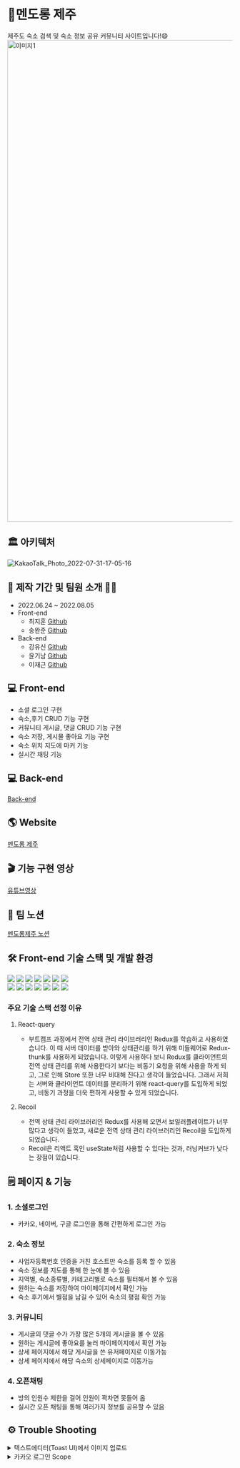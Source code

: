 # 🍊멘도롱 제주
제주도 숙소 검색 및 숙소 정보 공유 커뮤니티 사이트입니다!😄
<img width="1080" alt="이미지1" src="https://user-images.githubusercontent.com/103625778/182082800-4b30bea5-0e1f-46b6-ae24-96d1f3534615.png">

## 🏛 아키텍처
![KakaoTalk_Photo_2022-07-31-17-05-16](https://user-images.githubusercontent.com/103625778/182083611-6b07b906-fa0c-4d7f-8851-8a54fd0df4d4.png)

## 📆 제작 기간 및 팀원 소개 👨‍💻
- 2022.06.24 ~ 2022.08.05
- Front-end
	- 최지훈 [Github](https://github.com/Choiji92)
	- 송완준 [Github](https://github.com/natural-nine)
- Back-end
    - 강유신 [Github](https://github.com/Usiniverse)
	- 윤기남 [Github](https://github.com/wea9677)
	- 이재근 [Github](https://github.com/flypig-hub)

## 💻 Front-end 
- 소셜 로그인 구현
- 숙소,후기 CRUD 기능 구현
- 커뮤니티 게시글, 댓글 CRUD 기능 구현
- 숙소 저장, 게시물 좋아요 기능 구현
- 숙소 위치 지도에 마커 기능
- 실시간 채팅 기능

## 💻 Back-end
[Back-end](https://github.com/Usiniverse/Main-Project)

## 🌎 Website
[멘도롱 제주](https://mendorong-jeju.co.kr/)

## 🎬 기능 구현 영상
[유튜브영상](https://youtu.be/7FfDIUuBeQU)

## 📘 팀 노션
[멘도롱제주 노션](https://unmarred-judge-712.notion.site/875e0fb4b7bf42d69e2fe7b217286aaa)
## 🛠 Front-end 기술 스택 및 개발 환경
<img src="https://img.shields.io/badge/html5-E34F26?style=for-the-badge&logo=html5&logoColor=white"> <img src="https://img.shields.io/badge/css-1572B6?style=for-the-badge&logo=css3&logoColor=white"> 
  <img src="https://img.shields.io/badge/javascript-F7DF1E?style=for-the-badge&logo=javascript&logoColor=black"> 
	<img src="https://img.shields.io/badge/react-444444?style=for-the-badge&logo=react"> 
	 <img src="https://img.shields.io/badge/React--Query-FF4154?style=for-the-badge&logo=ReactQuery&logoColor=FFFFFF">
	  <img src="https://img.shields.io/badge/recoil-2C5BB4?style=for-the-badge&logo=recoil&logoColor=white">
      		<img src="https://img.shields.io/badge/react--hook--form-EC5990?style=for-the-badge&logo=ReactHookForm&logoColor=white">
		 <br/>
		   <img src="https://img.shields.io/badge/socket.io-010101?style=for-the-badge&logo=socket.io&logoColor=white">
		 <img src="https://img.shields.io/badge/React Router-CA4245?style=for-the-badge&logo=React Router&logoColor=white">
	  <img src="https://img.shields.io/badge/styled--components-DB7093?style=for-the-badge&logo=styledcomponents&logoColor=white">
       <img src="https://img.shields.io/badge/mui-007FFF?style=for-the-badge&logo=mui&logoColor=white">
	 <img src="https://img.shields.io/badge/axios-FFCA28?style=for-the-badge&logo=axios&logoColor=white">
		 <img src="https://img.shields.io/badge/amazonaws-232F3E?style=for-the-badge&logo=amazonaws&logoColor=white">
		 <img src="https://img.shields.io/badge/github-181717?style=for-the-badge&logo=github&logoColor=white">
### 주요 기술 스택 선정 이유
1. React-query
	- 부트캠프 과정에서 전역 상태 관리 라이브러리인 Redux를 학습하고 사용하였습니다. 이 때 서버 데이터를 받아와 상태관리를 하기 위해 미들웨어로 Redux-thunk를 사용하게 되었습니다. 이렇게 사용하다 보니 Redux를 클라이언트의 전역 상태 관리를 위해 사용한다기 보다는 비동기 요청을 위해 사용을 하게 되고, 그로 인해 Store 또한 너무 비대해 진다고 생각이 들었습니다. 그래서 저희는 서버와 클라이언트 데이터를 분리하기 위해 react-query를 도입하게 되었고, 비동기 과정을 더욱 편하게 사용할 수 있게 되었습니다.

2. Recoil
	- 전역 상태 관리 라이브러리인 Redux를 사용해 오면서 보일러플레이트가 너무 많다고 생각이 들었고, 새로운 전역 상태 관리 라이브러리인 Recoil을 도입하게 되었습니다.
	- Recoil은 리액트 훅인 useState처럼 사용할 수 있다는 것과, 러닝커브가 낮다는 장점이 있습니다.  
		
## 🗒️  페이지 & 기능
### 1. 소셜로그인
- 카카오, 네이버, 구글 로그인을 통해 간편하게 로그인 가능

### 2. 숙소 정보
- 사업자등록번호 인증을 거친 호스트만 숙소를 등록 할 수 있음
- 숙소 정보를 지도를 통해 한 눈에 볼 수 있음
- 지역별, 숙소종류별, 카테고리별로 숙소를 필터해서 볼 수 있음
- 원하는 숙소를 저장하여 마이페이지에서 확인 가능
- 숙소 후기에서 별점을 남길 수 있어 숙소의 평점 확인 가능
### 3. 커뮤니티
- 게시글의 댓글 수가 가장 많은 5개의 게시글을 볼 수 있음
- 원하는 게시글에 좋아요를 눌러 마이페이지에서 확인 가능
- 상세 페이지에서 해당 게시글을 쓴 유저페이지로 이동가능
- 상세 페이지에서 해당 숙소의 상세페이지로 이동가능
### 4. 오픈채팅
- 방의 인원수 제한을 걸어 인원이 꽉차면 못들어 옴
- 실시간 오픈 채팅을 통해 여러가지 정보를 공유할 수 있음


## ⚙️ Trouble Shooting
<details>
<summary>텍스트에디터(Toast UI)에서 이미지 업로드</summary>
<div markdown="1">

`문제점`

텍스트에디터에서 입력하는 데이터는 html 형식으로 DB에 저장을 하게 되는데 이미지를 업로드하게 되면 자동으로 base64 URL로 변경되어 ```<img src=”base64:~~~~~~”/>``` 이런식으로 저장하게 되어 DB에 부담이 된다.

`해결방법`

프론트엔드

Toast UI 라이브러리에 내장되어있는 addImageBlobHook 을 이용하여 이미지를 업로드시 바로 백엔드와 통신을 통해 S3에 이미지를 저장후 S3 URL을 받아서 사용

백엔드

1. API를 2개를 생성한다.
2. 프론트엔드에서 이미지를 이미지에디터에 업로드 할 때마다 AWS S3에 업로드하는 API를 호출하여 S3 URL로 바꾼다.

`다른 문제점`

1. API가 2번 호출되는 상황이라 자원 낭비가 있다.
2. 게시글 작성 중 페이지를 이탈했을 경우 이미 DB와 AWS S3에 저장된 이미지를 통제할 수 있는 방법이 없다.

`해결방법`

프론트

1. 이미지를 업로드 할 때 base64 URL 이 아닌 blob URL로 변경
2. 이미지 업로드 한 파일객체를 리스트에 저장하고 blob URL 도 다른 리스트에 저장
3. 유저가 게시글 작성을 완료하고 백엔드와 통신할 때 위의 두 리스트도 같이 보내줌

백엔드

1. 백엔드에서 파일객체들이 담긴 리스트를 S3에 저장 후 S3 URL을 blob URL이 담긴 리스트와 비교

* 이미지 치환 전 ```<p>제주도!</p><p><img src="blob:[http://localhost:3000/f2da32da-71c4-4dbc-8ad2-0db2ddaea21b](http://localhost:3000/f2da32da-71c4-4dbc-8ad2-0db2ddaea21b)" contenteditable="false">```
* 이미지 치환 후 ```<p>제주도!</p><p><img src=\"[https://yushin-s3.s3.amazonaws.com/images/93d7504b-9d22-4aa4-ab79-56dce525a114.jpg\\](https://yushin-s3.s3.amazonaws.com/images/93d7504b-9d22-4aa4-ab79-56dce525a114.jpg%5C%5C)" contenteditable=\"false\">```

2. 이미지 치환 후 데이터를 DB에 저장

</div>
</details>

<details>
<summary>카카오 로그인 Scope</summary>
<div markdown="1">

`문제점`

로컬에서 테스트 할 때 기존에 로그인을 했었던 유저들은 배포상황에서도 로그인이 되는데 신규 유저들은 로그인이 안되는 상황이 발생
![image](https://user-images.githubusercontent.com/103625778/182110624-b73a9d95-8c23-4681-aa86-f35ddf32e0b3.png)
위 이미지처럼 username과 displayName 이 미연동계정이라고 응답이 옴

`해결방법`
	
KAKAO_AUTH_URL의 scope가 account_email로 되어있어서 카카오 측에서 유저의 이름은 보내주지 않고 이메일만 보내주는 것이었음

```const KAKAO_AUTH_URL = 'https://kauth.kakao.com/oauth/authorize?client_id=${clientId}&redirect_uri=${REDIRECT_URI}&response_type=code&scope=account_email'```;

그래서 scope를 지웠더니 해결
	
```const KAKAO_AUTH_URL = 'https://kauth.kakao.com/oauth/authorize?client_id=${clientId}&redirect_uri=${REDIRECT_URI}&response_type=code'```;
</div>
</details>
